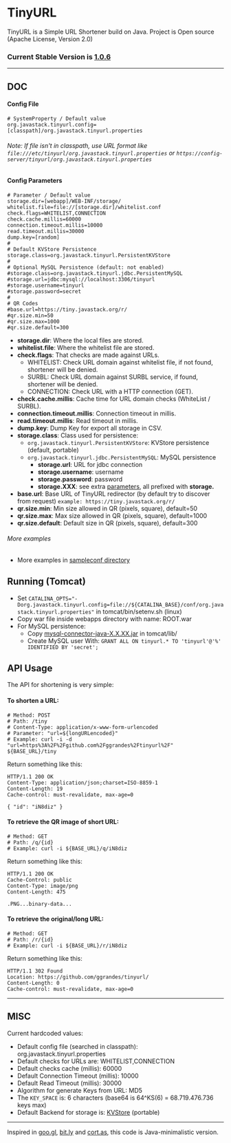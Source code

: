# TinyURL

TinyURL is a Simple URL Shortener build on Java. Project is Open source (Apache License, Version 2.0) 

### Current Stable Version is [1.0.6](https://maven-release.s3.amazonaws.com/release/org/javastack/tinyurl/1.0.6/tinyurl-1.0.6.war)

---

## DOC

#### Config File

    # SystemProperty / Default value
    org.javastack.tinyurl.config=[classpath]/org.javastack.tinyurl.properties

###### Note: If file isn't in classpath, use URL format like ```file:///etc/tinyurl/org.javastack.tinyurl.properties``` or ```https://config-server/tinyurl/org.javastack.tinyurl.properties```

#### Config Parameters

    # Parameter / Default value
    storage.dir=[webapp]/WEB-INF/storage/
    whitelist.file=file://[storage.dir]/whitelist.conf
    check.flags=WHITELIST,CONNECTION
    check.cache.millis=60000
    connection.timeout.millis=10000
    read.timeout.millis=30000
    dump.key=[random]
    #
    # Default KVStore Persistence
    storage.class=org.javastack.tinyurl.PersistentKVStore
    #
    # Optional MySQL Persistence (default: not enabled)
    #storage.class=org.javastack.tinyurl.jdbc.PersistentMySQL
    #storage.url=jdbc:mysql://localhost:3306/tinyurl
    #storage.username=tinyurl
    #storage.password=secret
    #
    # QR Codes
    #base.url=https://tiny.javastack.org/r/
    #qr.size.min=50
    #qr.size.max=1000
    #qr.size.default=300

* **storage.dir**: Where the local files are stored.
* **whitelist.file**: Where the whitelist file are stored.
* **check.flags**: That checks are made against URLs.
    * WHITELIST: Check URL domain against whitelist file, if not found, shortener will be denied.
    * SURBL: Check URL domain against SURBL service, if found, shortener will be denied.
    * CONNECTION: Check URL with a HTTP connection (GET). 
* **check.cache.millis**: Cache time for URL domain checks (WhiteList / SURBL).
* **connection.timeout.millis**: Connection timeout in millis.
* **read.timeout.millis**: Read timeout in millis.
* **dump.key**: Dump Key for export all storage in CSV.
* **storage.class**: Class used for persistence:
    * `org.javastack.tinyurl.PersistentKVStore`: KVStore persistence (default, portable)
    * `org.javastack.tinyurl.jdbc.PersistentMySQL`: MySQL persistence
        * **storage.url**: URL for jdbc connection
        * **storage.username**: username
        * **storage.password**: password
        * **storage.XXX**: see extra [parameters](https://tomcat.apache.org/tomcat-7.0-doc/jdbc-pool.html#Common_Attributes), all prefixed with **storage.**
* **base.url**: Base URL of TinyURL redirector (by default try to discover from request) `example: https://tiny.javastack.org/r/`
* **qr.size.min**: Min size allowed in QR (pixels, square), default=50
* **qr.size.max**: Max size allowed in QR (pixels, square), default=1000
* **qr.size.default**: Default size in QR (pixels, square), default=300


###### More examples

* More examples in [sampleconf directory](https://github.com/ggrandes/tinyurl/tree/master/sampleconf/)

## Running (Tomcat)

* Set `CATALINA_OPTS="-Dorg.javastack.tinyurl.config=file://${CATALINA_BASE}/conf/org.javastack.tinyurl.properties"` in tomcat/bin/setenv.sh (linux)
* Copy war file inside webapps directory with name: ROOT.war
* For MySQL persistence: 
    * Copy [mysql-connector-java-X.X.XX.jar](http://search.maven.org/#search|gav|1|g%3A"mysql"%20AND%20a%3A"mysql-connector-java") in tomcat/lib/
    * Create MySQL user With: `GRANT ALL ON tinyurl.* TO 'tinyurl'@'%' IDENTIFIED BY 'secret';`

## API Usage

The API for shortening is very simple:

#### To shorten a URL:

    # Method: POST
    # Path: /tiny
    # Content-Type: application/x-www-form-urlencoded
    # Parameter: "url=${longURLencoded}"
    # Example: curl -i -d "url=https%3A%2F%2Fgithub.com%2Fggrandes%2Ftinyurl%2F" ${BASE_URL}/tiny

Return something like this:

    HTTP/1.1 200 OK
    Content-Type: application/json;charset=ISO-8859-1
    Content-Length: 19
    Cache-control: must-revalidate, max-age=0
    
    { "id": "iN8diz" }

#### To retrieve the QR image of short URL:

    # Method: GET
    # Path: /q/{id}
    # Example: curl -i ${BASE_URL}/q/iN8diz

Return something like this:

    HTTP/1.1 200 OK
    Cache-Control: public
    Content-Type: image/png
    Content-Length: 475
    
    .PNG...binary-data...

#### To retrieve the original/long URL:

    # Method: GET
    # Path: /r/{id}
    # Example: curl -i ${BASE_URL}/r/iN8diz

Return something like this:

    HTTP/1.1 302 Found
    Location: https://github.com/ggrandes/tinyurl/
    Content-Length: 0
    Cache-control: must-revalidate, max-age=0


---

## MISC
Current hardcoded values:

* Default config file (searched in classpath): org.javastack.tinyurl.properties
* Default checks for URLs are: WHITELIST,CONNECTION
* Default checks cache (millis): 60000
* Default Connection Timeout (millis): 10000
* Default Read Timeout (millis): 30000
* Algorithm for generate Keys from URL: MD5
* The `KEY_SPACE` is: 6 characters (base64 is 64^KS(6) = 68.719.476.736 keys max)
* Default Backend for storage is: [KVStore](https://github.com/ggrandes/kvstore/) (portable)


---
Inspired in [goo.gl](https://goo.gl/), [bit.ly](https://bitly.com/) and [cort.as](http://cortas.elpais.com/), this code is Java-minimalistic version.
